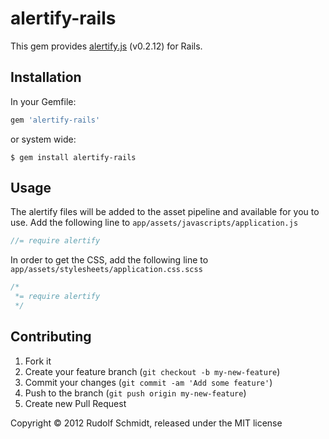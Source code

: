 # alertify-rails

This gem provides [alertify.js](http://fabien-d.github.com/alertify.js) (v0.2.12) for Rails.


## Installation

In your Gemfile:

```ruby
gem 'alertify-rails'
```

or system wide:

```console
$ gem install alertify-rails
```


## Usage

The alertify files will be added to the asset pipeline and available for you to use. Add the following line to `app/assets/javascripts/application.js`

```javascript
//= require alertify
```

In order to get the CSS, add the following line to `app/assets/stylesheets/application.css.scss`

```css
/*
 *= require alertify
 */
```

## Contributing

1. Fork it
2. Create your feature branch (`git checkout -b my-new-feature`)
3. Commit your changes (`git commit -am 'Add some feature'`)
4. Push to the branch (`git push origin my-new-feature`)
5. Create new Pull Request

Copyright &copy; 2012 Rudolf Schmidt, released under the MIT license

